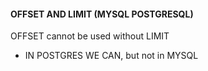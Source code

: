 #### OFFSET AND LIMIT (MYSQL POSTGRESQL)

OFFSET cannot be used without LIMIT
- IN POSTGRES WE CAN, but not in MYSQL 

